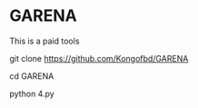 # GARENA
This is a paid tools


git clone https://github.com/Kongofbd/GARENA


cd GARENA

python 4.py

